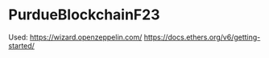 # PurdueBlockchainF23

Used:
https://wizard.openzeppelin.com/
https://docs.ethers.org/v6/getting-started/

